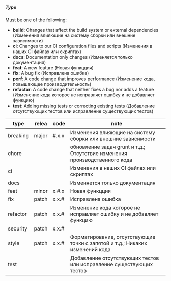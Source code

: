 ##### Type

Must be one of the following:

* **build**: Changes that affect the build system or external dependencies (Изменения влияющие на систему сборки или внешние зависимости)
* **ci**: Changes to our CI configuration files and scripts (Изменения в наших CI файлах или скриптах)
* **docs**: Documentation only changes (Изменяется только документация)
* **feat**: A new feature (Новая функцция)
* **fix**: A bug fix (Исправлена ошибка)
* **perf**: A code change that improves performance (Изменение кода, повышающее производительность)
* **refactor**: A code change that neither fixes a bug nor adds a feature (Изменение кода которое не исправляет ошибку и не добавляет функцию)
* **test**: Adding missing tests or correcting existing tests (Добавление отсутствующих тестов или исправление существующих тестов)

| type     | relea | code   | note                                                                         |
|----------|-------|--------|------------------------------------------------------------------------------|
| breaking | major |  #.x.x | Изменения влияющие на систему сборки или внешние зависимости                 |
| chore    |       |        | обновление задач grunt и т.д.; Отсутствие изменения производственного кода   |
| ci       |       |        | Изменения в наших CI файлах или скриптах                                     |
| docs     |       |        | Изменяется только документация                                               |
| feat     | minor |  x.#.x | Новая функцция                                                               |
| fix      | patch |  x.x.# | Исправлена ошибка                                                            |
| refactor | patch |  x.x.# |Изменение кода которое не исправляет ошибку и не добавляет функцию            | 
| security | patch |  x.x.# |                                                                              |   
| style    | patch |  x.x.# | Форматирование, отсутствующие точки с запятой и т.д.; Никаких изменений кода |
| test     |       |        | Добавление отсутствующих тестов или исправление существующих тестов          |
